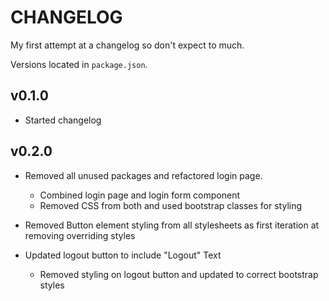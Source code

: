 # CHANGELOG

My first attempt at a changelog so don't expect to much.

Versions located in `package.json`.

## v0.1.0

* Started changelog

## v0.2.0

* Removed all unused packages and refactored login page. 
  * Combined login page and login form component
  * Removed CSS from both and used bootstrap classes for styling

* Removed Button element styling from all stylesheets as first iteration at removing overriding styles

* Updated logout button to include "Logout" Text
  * Removed styling on logout button and updated to correct bootstrap styles